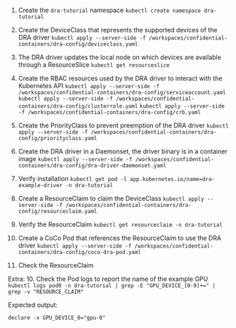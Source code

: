 1. Create the `dra-tutorial` namespace
`kubectl create namespace dra-tutorial`

2. Create the DeviceClass that represents the supported devices of the DRA driver
`kubectl apply --server-side -f /workspaces/confidential-containers/dra-config/deviceclass.yaml`

3. The DRA driver updates the local node on which devices are available through a ResourceSlice
`kubectl get resourceslice`


4. Create the RBAC resources used by the DRA driver to interact with the Kubernetes API
`kubectl apply --server-side -f /workspaces/confidential-containers/dra-config/serviceaccount.yaml`
`kubectl apply --server-side -f /workspaces/confidential-containers/dra-config/clusterrole.yaml`
`kubectl apply --server-side -f /workspaces/confidential-containers/dra-config/crb.yaml`

5. Create the PriorityClass to prevent preemption of the DRA driver
`kubectl apply --server-side -f /workspaces/confidential-containers/dra-config/priorityclass.yaml`

6. Create the DRA driver in a Daemonset, the driver binary is in a container image
`kubectl apply --server-side -f /workspaces/confidential-containers/dra-config/dra-driver-daemonset.yaml`

7. Verify installation
`kubectl get pod -l app.kubernetes.io/name=dra-example-driver -n dra-tutorial`

8. Create a ResourceClaim to claim the DeviceClass
`kubectl apply --server-side -f /workspaces/confidential-containers/dra-config/resourceclaim.yaml`

9. Verify the ResourceClaim
`kubectl get resourceclaim -n dra-tutorial`

10. Create a CoCo Pod that references the ResourceClaim to use the DRA driver
`kubectl apply --server-side -f /workspaces/confidential-containers/dra-config/coco-dra-pod.yaml`

10. Check the ResourceClaim


Extra:
10. Check the Pod logs to report the name of the example GPU
`kubectl logs pod0 -n dra-tutorial | grep -E "GPU_DEVICE_[0-9]+=" | grep -v "RESOURCE_CLAIM"`

Expected output:
```
declare -x GPU_DEVICE_0="gpu-0"
```

